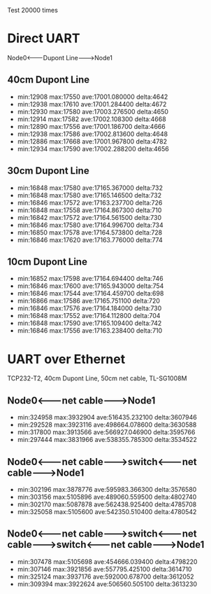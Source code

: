 Test 20000 times  
# Direct UART
Node0<---Dupont Line--->Node1
## 40cm Dupont Line
+ min:12908 max:17550 ave:17001.080000 delta:4642  
+ min:12938 max:17610 ave:17001.284400 delta:4672  
+ min:12930 max:17580 ave:17003.276500 delta:4650  
+ min:12914 max:17582 ave:17002.108300 delta:4668  
+ min:12890 max:17556 ave:17001.186700 delta:4666  
+ min:12938 max:17586 ave:17002.813600 delta:4648  
+ min:12886 max:17668 ave:17001.967800 delta:4782  
+ min:12934 max:17590 ave:17002.288200 delta:4656  

## 30cm Dupont Line
+ min:16848 max:17580 ave:17165.367000 delta:732  
+ min:16848 max:17580 ave:17165.146500 delta:732  
+ min:16846 max:17572 ave:17163.237700 delta:726  
+ min:16848 max:17558 ave:17164.867300 delta:710  
+ min:16842 max:17572 ave:17164.561500 delta:730  
+ min:16846 max:17580 ave:17164.996700 delta:734  
+ min:16850 max:17578 ave:17164.573800 delta:728  
+ min:16846 max:17620 ave:17163.776000 delta:774  

## 10cm Dupont Line
+ min:16852 max:17598 ave:17164.694400 delta:746  
+ min:16846 max:17600 ave:17165.943000 delta:754  
+ min:16846 max:17544 ave:17164.459700 delta:698  
+ min:16866 max:17586 ave:17165.751100 delta:720  
+ min:16846 max:17576 ave:17164.184000 delta:730  
+ min:16848 max:17552 ave:17164.112800 delta:704  
+ min:16848 max:17590 ave:17165.109400 delta:742  
+ min:16846 max:17556 ave:17163.238400 delta:710  

# UART over Ethernet
TCP232-T2, 40cm Dupont Line, 50cm net cable, TL-SG1008M  
## Node0<---net cable--->Node1
+ min:324958 max:3932904 ave:516435.232100 delta:3607946  
+ min:292528 max:3923116 ave:498664.078600 delta:3630588  
+ min:317800 max:3913566 ave:566927.046900 delta:3595766  
+ min:297444 max:3831966 ave:538355.785300 delta:3534522  

## Node0<---net cable--->switch<---net cable--->Node1
+ min:302196 max:3878776 ave:595983.366300 delta:3576580  
+ min:303156 max:5105896 ave:489060.559500 delta:4802740  
+ min:302170 max:5087878 ave:562438.925400 delta:4785708  
+ min:325058 max:5105600 ave:542350.510400 delta:4780542  

## Node0<---net cable--->switch<---net cable--->switch<---net cable--->Node1
+ min:307478 max:5105698 ave:454666.039400 delta:4798220  
+ min:307146 max:3921856 ave:557795.425100 delta:3614710  
+ min:325124 max:3937176 ave:592000.678700 delta:3612052  
+ min:309394 max:3922624 ave:506560.505100 delta:3613230  
